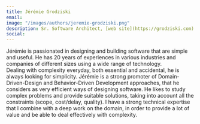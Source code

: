 ```yaml
---
title: Jérémie Grodziski
email: 
image: "/images/authors/jeremie-grodziski.png"
description: Sr. Software Architect, [web site](https://grodziski.com)
social:
---
```


Jérémie is passionated in designing and building software that are simple and useful. He has 20 years of experiences in various industries and companies of different sizes using a wide range of technology.  
Dealing with complexity everyday, both essential and accidental, he is always looking for simplicity. Jérémie is a strong promoter of Domain-Driven-Design and Behavior-Driven Development approaches, that he considers as very efficient ways of designing software. He likes to study complex problems and provide suitable solutions, taking into account all the constraints (scope, cost/delay, quality). I have a strong technical expertise that I combine with a deep work on the domain, in order to provide a lot of value and be able to deal effectively with complexity.
